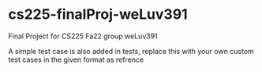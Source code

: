 # cs225-finalProj-weLuv391
Final Project for CS225 Fa22 group weLuv391


A simple test case is also added in tests, replace this with your own custom test cases in the given format as refrence
